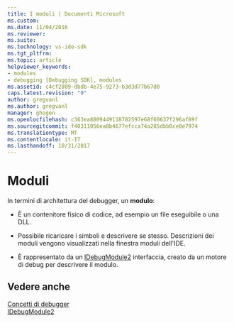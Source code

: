 ```yaml
---
title: I moduli | Documenti Microsoft
ms.custom: 
ms.date: 11/04/2016
ms.reviewer: 
ms.suite: 
ms.technology: vs-ide-sdk
ms.tgt_pltfrm: 
ms.topic: article
helpviewer_keywords:
- modules
- debugging [Debugging SDK], modules
ms.assetid: c4cf2809-dbdb-4e75-9273-b3d3d77b67d0
caps.latest.revision: "9"
author: gregvanl
ms.author: gregvanl
manager: ghogen
ms.openlocfilehash: c363ea8809449118782597e68f60637f296af89f
ms.sourcegitcommit: f40311056ea0b4677efcca74a285dbb0ce0e7974
ms.translationtype: MT
ms.contentlocale: it-IT
ms.lasthandoff: 10/31/2017
---
```

# <a name="modules"></a>Moduli
In termini di architettura del debugger, un **modulo**:  
  
-   È un contenitore fisico di codice, ad esempio un file eseguibile o una DLL.  
  
-   Possibile ricaricare i simboli e descrivere se stesso. Descrizioni dei moduli vengono visualizzati nella finestra moduli dell'IDE.  
  
-   È rappresentato da un [IDebugModule2](../../extensibility/debugger/reference/idebugmodule2.md) interfaccia, creato da un motore di debug per descrivere il modulo.  
  
## <a name="see-also"></a>Vedere anche  
 [Concetti di debugger](../../extensibility/debugger/debugger-concepts.md)   
 [IDebugModule2](../../extensibility/debugger/reference/idebugmodule2.md)